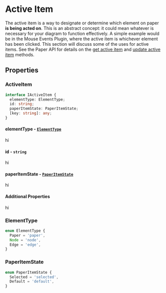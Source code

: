 # Active Item

The active item is a way to designate or determine which element on paper **is being acted on**. This is an abstract concept: it could mean whatever is necessary for your diagram to function effectively. A simple example would be in the Mouse Events Plugin, where the active item is whichever element has been clicked. This section will discuss some of the uses for active items. See the Paper API for details on the [get active item](../basics/paper.md#getactiveitem) and [update active item](../basics/paper.md#updateactiveitem) methods.

## Properties

### ActiveItem

```typescript
interface IActiveItem {
  elementType: ElementType;
  id: string;
  paperItemState: PaperItemState;
  [key: string]: any;
}
```

#### elementType - [`ElementType`](#elementtype)

hi

#### id - `string`

hi

#### paperItemState - [`PaperItemState`](#paperitemstate)

hi

#### Additional Properties

hi

### ElementType

```typescript
enum ElementType {
  Paper = 'paper',
  Node = 'node',
  Edge = 'edge',
}
```

### PaperItemState

```typescript
enum PaperItemState {
  Selected = 'selected',
  Default = 'default',
}
```



